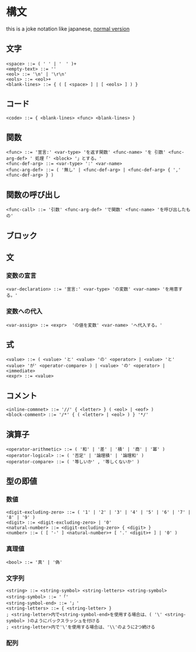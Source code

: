 # 構文

this is a joke notation like japanese, [normal version](./syntax.md)

## 文字
```bnf
<space> ::= ( ' ' | '　' )+
<empty-text> ::= ''
<eol> ::= '\n' | '\r\n'
<eols> ::= <eol>+
<blank-lines> ::= { ( [ <space> ] | [ <eols> ] ) }
```
## コード
```bnf
<code> ::= { <blank-lines> <func> <blank-lines> }
```
## 関数
```bnf
<func> ::= '宣言:' <var-type> 'を返す関数' <func-name> 'を 引数' <func-arg-def> ' 処理「' <block> '」とする。'
<func-def-arg> ::= <var-type> ':' <var-name>
<func-arg-def> ::= ( '無し' | <func-def-arg> | <func-def-arg> { ',' <func-def-arg> } )
```
## 関数の呼び出し
```bnf
<func-call> ::= '引数' <func-arg-def> 'で関数' <func-name> 'を呼び出したもの'
```
## ブロック
## 文
### 変数の宣言
```bnf
<var-declaration> ::= '宣言:' <var-type> 'の変数' <var-name> 'を用意する。'
```
### 変数への代入
```bnf
<var-assign> ::= <expr>  'の値を変数' <var-name> 'へ代入する。'
```
## 式
```bnf
<value> ::= ( <value> 'と' <value> 'の' <operator> | <value> 'と' <value> 'が' <operator-compare> ) | <value> 'の' <operator> | <immediate>
<expr> ::= <value>
```
## コメント
```bnf
<inline-commnet> ::= '//' { <letter> } ( <eol> | <eof> )
<block-comment> ::= '/*' { ( <letter> | <eol> ) } '*/'
```
## 演算子
```bnf
<operator-arithmetic> ::= ( '和' | '差' | '積' | '商' | '冪' )
<operator-logical> ::= ( '否定' | '論理積' | '論理和' )
<operator-compare> ::= ( '等しいか' , '等しくないか' )
```
## 型の即値
### 数値
```bnf
<digit-excluding-zero> ::= ( '1' | '2' | '3' | '4' | '5' | '6' | '7' | '8' | '9' )
<digit> ::= <digit-excluding-zero> | '0'
<natural-number> ::= <digit-excluding-zero> { <digit> }
<number> ::= ( [ '-' ] <natural-number>+ [ '.' <digit>+ ] | '0' )
```
### 真理値
```bnf
<bool> ::= '真' | '偽'
```
### 文字列
```bnf
<string> ::= <string-symbol> <string-letters> <string-symbol>
<string-symbol> ::= '「'
<string-symbol-end> ::= '」'
<string-letters> ::= { <string-letter> }
; <string-letter>内で<string-symbol-end>を使用する場合は、( '\' <string-symbol> )のようにバックスラッシュを付ける
; <string-letter>内で'\'を使用する場合は、'\\'のように2つ続ける
```
### 配列
```bnf
```